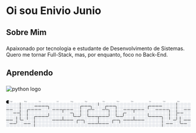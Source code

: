 <h1 align="left">Oi sou Enivio Junio</h1>

###

<h2 align="left">Sobre Mim</h2>

###

<p align="left">Apaixonado por tecnologia e estudante de Desenvolvimento de Sistemas. Quero me tornar Full-Stack, mas, por enquanto, foco no Back-End.</p>

###

<h2 align="left">Aprendendo</h2>

###

<div align="left">
  <img src="https://cdn.jsdelivr.net/gh/devicons/devicon/icons/python/python-original.svg" height="40" alt="python logo"  />
</div>

###

<picture>
  <source media="(prefers-color-scheme: dark)" srcset="https://raw.githubusercontent.com/EnivioJr/EnivioJr/output/pacman-contribution-graph-dark.svg">
  <source media="(prefers-color-scheme: light)" srcset="https://raw.githubusercontent.com/EnivioJr/EnivioJr/output/pacman-contribution-graph.svg">
  <img alt="pacman contribution graph" src="https://raw.githubusercontent.com/EnivioJr/EnivioJr/output/pacman-contribution-graph.svg">
</picture>

###
